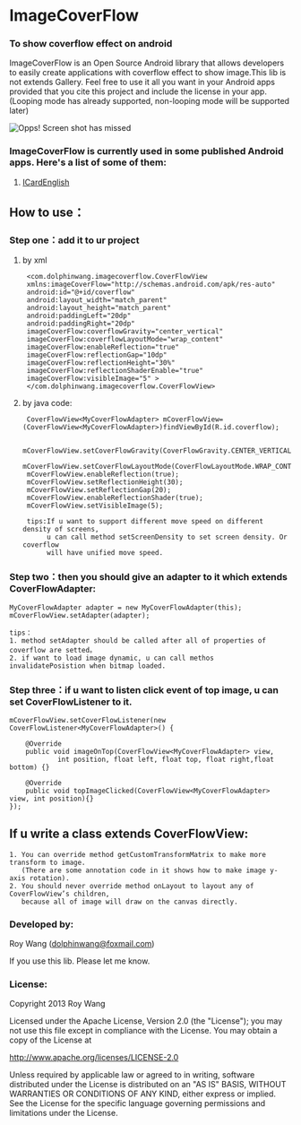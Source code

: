 ImageCoverFlow
==============

### To show coverflow effect on android


ImageCoverFlow is an Open Source Android library that allows developers to easily create applications with coverflow effect to show image.This lib is not extends Gallery. Feel free to use it all you want in your Android apps provided that you cite this project and include the license in your app. (Looping mode has already supported, non-looping mode will be supported later)

![Opps! Screen shot has missed](https://github.com/dolphinwang/ImageCoverFlow/raw/master/imagecoverflow_screenshot.png)


### ImageCoverFlow is currently used in some published Android apps. Here's a list of some of them:

1. [ICardEnglish](https://play.google.com/store/apps/details?id=com.cn.icardenglish&hl=zh_CN)</br >


How to use：
-----------------------------------
### Step one：add it to ur project

1. by xml

		<com.dolphinwang.imagecoverflow.CoverFlowView
		xmlns:imageCoverFlow="http://schemas.android.com/apk/res-auto"
		android:id="@+id/coverflow"
		android:layout_width="match_parent"
		android:layout_height="match_parent"
		android:paddingLeft="20dp"
		android:paddingRight="20dp"
		imageCoverFlow:coverflowGravity="center_vertical"
		imageCoverFlow:coverflowLayoutMode="wrap_content"
		imageCoverFlow:enableReflection="true"
		imageCoverFlow:reflectionGap="10dp"
		imageCoverFlow:reflectionHeight="30%"
		imageCoverFlow:reflectionShaderEnable="true"
		imageCoverFlow:visibleImage="5" >
		</com.dolphinwang.imagecoverflow.CoverFlowView>

2. by java code:

		CoverFlowView<MyCoverFlowAdapter> mCoverFlowView=(CoverFlowView<MyCoverFlowAdapter>)findViewById(R.id.coverflow);
		
		mCoverFlowView.setCoverFlowGravity(CoverFlowGravity.CENTER_VERTICAL);
		mCoverFlowView.setCoverFlowLayoutMode(CoverFlowLayoutMode.WRAP_CONTENT);
		mCoverFlowView.enableReflection(true);
		mCoverFlowView.setReflectionHeight(30);
		mCoverFlowView.setReflectionGap(20);
		mCoverFlowView.enableReflectionShader(true);
		mCoverFlowView.setVisibleImage(5);
	
		tips:If u want to support different move speed on different density of screens,
		     u can call method setScreenDensity to set screen density. Or coverflow 
		     will have unified move speed.


### Step two：then you should give an adapter to it which extends CoverFlowAdapter:

	MyCoverFlowAdapter adapter = new MyCoverFlowAdapter(this);
	mCoverFlowView.setAdapter(adapter);

	tips：
	1. method setAdapter should be called after all of properties of coverflow are setted。
	2. if want to load image dynamic, u can call methos invalidatePosistion when bitmap loaded.


### Step three：if u want to listen click event of top image, u can set CoverFlowListener to it.

	mCoverFlowView.setCoverFlowListener(new CoverFlowListener<MyCoverFlowAdapter>() {
	
		@Override
		public void imageOnTop(CoverFlowView<MyCoverFlowAdapter> view,
				int position, float left, float top, float right,float bottom) {}
	
		@Override
		public void topImageClicked(CoverFlowView<MyCoverFlowAdapter> view, int position){}
	});


If u write a class extends CoverFlowView:
-----------------------------------
	1. You can override method getCustomTransformMatrix to make more transform to image.
	   (There are some annotation code in it shows how to make image y-axis rotation).
	2. You should never override method onLayout to layout any of CoverFlowView’s children,
	   because all of image will draw on the canvas directly.


### Developed by: 
Roy Wang (dolphinwang@foxmail.com)

If you use this lib. Please let me know.


### License:

Copyright 2013 Roy Wang

Licensed under the Apache License, Version 2.0 (the "License");
you may not use this file except in compliance with the License.
You may obtain a copy of the License at

http://www.apache.org/licenses/LICENSE-2.0

Unless required by applicable law or agreed to in writing, software
distributed under the License is distributed on an "AS IS" BASIS,
WITHOUT WARRANTIES OR CONDITIONS OF ANY KIND, either express or implied.
See the License for the specific language governing permissions and
limitations under the License.
